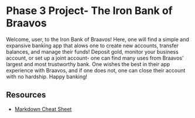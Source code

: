 # Phase 3 Project- The Iron Bank of Braavos

Welcome, user, to the Iron Bank of Braavos! Here, one will find a simple and expansive banking app that alows one to create new accounts, transfer balances, and manage their funds! Deposit gold, monitor your business account, or set up a joint account- one can find many uses from Braavos' largest and most trustworthy bank. One wishes the best in their app experience with Braavos, and if one does not, one can close their account with no hardship. Happy banking!

## Resources

- [Markdown Cheat Sheet](https://www.markdownguide.org/cheat-sheet/)
